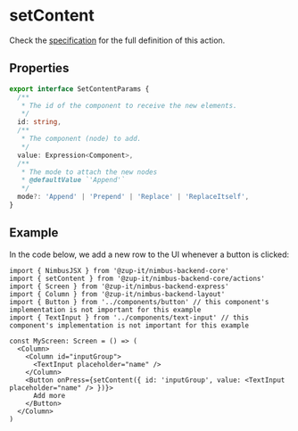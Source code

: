 # setContent
Check the [specification](/specification/default-actions/set-content.md) for the full definition of this action.

## Properties
```typescript
export interface SetContentParams {
  /**
   * The id of the component to receive the new elements.
   */
  id: string,
  /**
   * The component (node) to add.
   */
  value: Expression<Component>,
  /**
   * The mode to attach the new nodes
   * @defaultValue `'Append'`
   */
  mode?: 'Append' | 'Prepend' | 'Replace' | 'ReplaceItself',
}
```

## Example
In the code below, we add a new row to the UI whenever a button is clicked:

```tsx
import { NimbusJSX } from '@zup-it/nimbus-backend-core'
import { setContent } from '@zup-it/nimbus-backend-core/actions'
import { Screen } from '@zup-it/nimbus-backend-express'
import { Column } from '@zup-it/nimbus-backend-layout'
import { Button } from '../components/button' // this component's implementation is not important for this example
import { TextInput } from '../components/text-input' // this component's implementation is not important for this example

const MyScreen: Screen = () => (
  <Column>
    <Column id="inputGroup">
      <TextInput placeholder="name" />
    </Column>
    <Button onPress={setContent({ id: 'inputGroup', value: <TextInput placeholder="name" /> })}>
      Add more
    </Button>
  </Column>
)
```